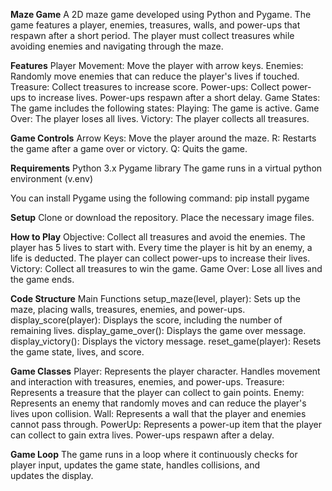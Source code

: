 **Maze Game**
A 2D maze game developed using Python and Pygame. The game features a player, enemies, treasures, walls, and power-ups that respawn after a short period. The player must collect treasures while avoiding enemies and navigating through the maze.

**Features**
Player Movement: Move the player with arrow keys.
Enemies: Randomly move enemies that can reduce the player's lives if touched.
Treasure: Collect treasures to increase score.
Power-ups: Collect power-ups to increase lives. Power-ups respawn after a short delay.
Game States: The game includes the following states:
Playing: The game is active.
Game Over: The player loses all lives.
Victory: The player collects all treasures.

**Game Controls**
Arrow Keys: Move the player around the maze.
R: Restarts the game after a game over or victory.
Q: Quits the game.

**Requirements**
Python 3.x
Pygame library
The game runs in a virtual python environment (v.env)

You can install Pygame using the following command:
pip install pygame

**Setup**
Clone or download the repository.
Place the necessary image files.

**How to Play**
Objective: Collect all treasures and avoid the enemies.
The player has 5 lives to start with. Every time the player is hit by an enemy, a life is deducted. The player can collect power-ups to increase their lives.
Victory: Collect all treasures to win the game.
Game Over: Lose all lives and the game ends.

**Code Structure**
Main Functions
setup_maze(level, player): Sets up the maze, placing walls, treasures, enemies, and power-ups.
display_score(player): Displays the score, including the number of remaining lives.
display_game_over(): Displays the game over message.
display_victory(): Displays the victory message.
reset_game(player): Resets the game state, lives, and score.

**Game Classes**
Player: Represents the player character. Handles movement and interaction with treasures, enemies, and power-ups.
Treasure: Represents a treasure that the player can collect to gain points.
Enemy: Represents an enemy that randomly moves and can reduce the player's lives upon collision.
Wall: Represents a wall that the player and enemies cannot pass through.
PowerUp: Represents a power-up item that the player can collect to gain extra lives. Power-ups respawn after a delay.

**Game Loop**
The game runs in a loop where it continuously checks for player input, updates the game state, handles collisions, and updates the display.
